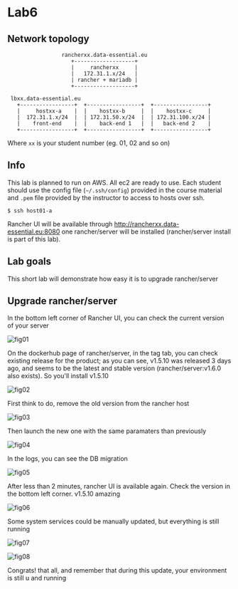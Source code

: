 # Lab6

## Network topology

```
                 rancherxx.data-essential.eu
                    +-------------------+
                    |     rancherxx     |
                    |   172.31.1.x/24   |
                    | rancher + mariadb |
                    +-------------------+

 lbxx.data-essential.eu
   +-----------------+  +-----------------+  +-----------------+
   |     hostxx-a    |  |    hostxx-b     |  |    hostxx-c     |
   |  172.31.1.x/24  |  | 172.31.50.x/24  |  | 172.31.100.x/24 |
   |    front-end    |  |    back-end 1   |  |   back-end 2    |
   +-----------------+  +-----------------+  +-----------------+
```
Where `xx` is your student number (eg. 01, 02 and so on)

## Info

This lab is planned to run on AWS. All ec2 are ready to use. Each student should use the config file (`~/.ssh/config`) provided in the course material and `.pem` file provided by the instructor to access to hosts over ssh.

`$ ssh host01-a`

Rancher UI will be available through http://rancherxx.data-essential.eu:8080 one rancher/server will be installed (rancher/server install is part of this lab).

## Lab goals

This short lab will demonstrate how easy it is to upgrade rancher/server

## Upgrade rancher/server

In the bottom left corner of Rancher UI, you can check the current version of your server

![fig01](https://s3-eu-west-1.amazonaws.com/data-essential-rancher-primer-lab/lab6/fig01.png)

On the dockerhub page of rancher/server, in the tag tab, you can check existing release for the product; as you can see, v1.5.10 was released 3 days ago, and seems to be the latest and stable version (rancher/server:v1.6.0 also exists). So you'll install v1.5.10

![fig02](https://s3-eu-west-1.amazonaws.com/data-essential-rancher-primer-lab/lab6/fig02.png)

First think to do, remove the old version from the rancher host

![fig03](https://s3-eu-west-1.amazonaws.com/data-essential-rancher-primer-lab/lab6/fig03.png)

Then launch the new one with the same paramaters than previously

![fig04](https://s3-eu-west-1.amazonaws.com/data-essential-rancher-primer-lab/lab6/fig04.png)

In the logs, you can see the DB migration

![fig05](https://s3-eu-west-1.amazonaws.com/data-essential-rancher-primer-lab/lab6/fig05.png)

After less than 2 minutes, rancher UI is available again. Check the version in the bottom left corner. v1.5.10 amazing

![fig06](https://s3-eu-west-1.amazonaws.com/data-essential-rancher-primer-lab/lab6/fig06.png)

Some system services could be manually updated, but everything is still running

![fig07](https://s3-eu-west-1.amazonaws.com/data-essential-rancher-primer-lab/lab6/fig07.png)

![fig08](https://s3-eu-west-1.amazonaws.com/data-essential-rancher-primer-lab/lab6/fig08.png)

Congrats! that all, and remember that during this update, your environment is still u and running